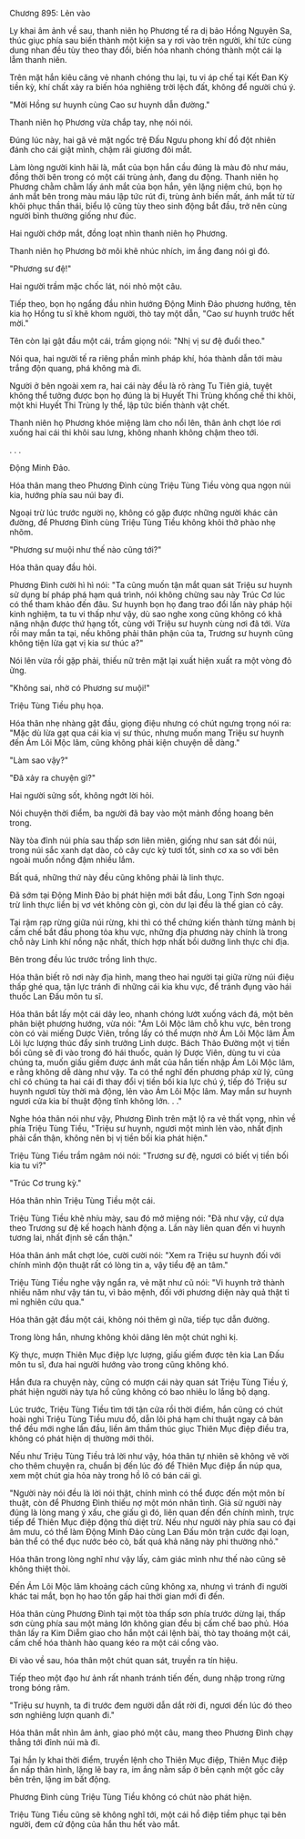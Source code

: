 




Chương 895: Lẻn vào


Ly khai âm ảnh về sau, thanh niên họ Phương tế ra dị bảo Hồng Nguyên Sa, thúc giục phía sau biến thành một kiện sa y rơi vào trên người, khí tức cùng dung nhan đều tùy theo thay đổi, biến hóa nhanh chóng thành một cái lạ lẫm thanh niên.

Trên mặt hắn kiêu căng vẻ nhanh chóng thu lại, tu vi áp chế tại Kết Đan Kỳ tiền kỳ, khí chất xảy ra biến hóa nghiêng trời lệch đất, không để người chú ý.

"Mời Hồng sư huynh cùng Cao sư huynh dẫn đường."

Thanh niên họ Phương vừa chắp tay, nhẹ nói nói.

Đúng lúc này, hai gã vẻ mặt ngốc trệ Đấu Ngưu phong khí đồ đột nhiên đánh cho cái giật mình, chậm rãi giương đôi mắt.

Làm lòng người kinh hãi là, mắt của bọn hắn cầu đúng là màu đỏ như máu, đồng thời bên trong có một cái trùng ảnh, đang du động. Thanh niên họ Phương chằm chằm lấy ánh mắt của bọn hắn, yên lặng niệm chú, bọn họ ánh mắt bên trong màu máu lập tức rút đi, trùng ảnh biến mất, ánh mắt từ từ khôi phục thần thái, biểu lộ cũng tùy theo sinh động bắt đầu, trở nên cùng người bình thường giống như đúc.

Hai người chớp mắt, đồng loạt nhìn thanh niên họ Phương.

Thanh niên họ Phương bờ môi khẽ nhúc nhích, im ắng đang nói gì đó.

"Phương sư đệ!"

Hai người trầm mặc chốc lát, nói nhỏ một câu.

Tiếp theo, bọn họ ngẩng đầu nhìn hướng Động Minh Đảo phương hướng, tên kia họ Hồng tu sĩ khẽ khom người, thò tay một dẫn, "Cao sư huynh trước hết mời."

Tên còn lại gật đầu một cái, trầm giọng nói: "Nhị vị sư đệ đuổi theo."

Nói qua, hai người tế ra riêng phần mình pháp khí, hóa thành dẫn tới màu trắng độn quang, phá không mà đi.

Người ở bên ngoài xem ra, hai cái này đều là rõ ràng Tu Tiên giả, tuyệt không thể tưởng được bọn họ đúng là bị Huyết Thi Trùng khống chế thi khôi, một khi Huyết Thi Trùng ly thể, lập tức biến thành vật chết.

Thanh niên họ Phương khóe miệng làm cho nổi lên, thân ảnh chợt lóe rơi xuống hai cái thi khôi sau lưng, không nhanh không chậm theo tới.

. . .

Động Minh Đảo.

Hóa thân mang theo Phương Đình cùng Triệu Tùng Tiều vòng qua ngọn núi kia, hướng phía sau núi bay đi.

Ngoại trừ lúc trước người nọ, không có gặp được những người khác cản đường, để Phương Đình cùng Triệu Tùng Tiều không khỏi thở phào nhẹ nhõm.

"Phương sư muội như thế nào cũng tới?"

Hóa thân quay đầu hỏi.

Phương Đình cười hì hì nói: "Ta cũng muốn tận mắt quan sát Triệu sư huynh sử dụng bí pháp phá hạm quá trình, nói không chừng sau này Trúc Cơ lúc có thể tham khảo đến đâu. Sư huynh bọn họ đang trao đổi lần này pháp hội kinh nghiệm, ta tu vi thấp như vậy, dù sao nghe xong cũng không có khả năng nhận được thứ hạng tốt, cùng với Triệu sư huynh cùng nơi đã tới. Vừa rồi may mắn ta tại, nếu không phải thân phận của ta, Trương sư huynh cũng không tiện lừa gạt vị kia sư thúc a?"

Nói lên vừa rồi gặp phải, thiếu nữ trên mặt lại xuất hiện xuất ra một vòng đỏ ửng.

"Không sai, nhờ có Phương sư muội!"

Triệu Tùng Tiều phụ họa.

Hóa thân nhẹ nhàng gật đầu, giọng điệu nhưng có chút ngưng trọng nói ra: "Mặc dù lừa gạt qua cái kia vị sư thúc, nhưng muốn mang Triệu sư huynh đến Ám Lôi Mộc lâm, cũng không phải kiện chuyện dễ dàng."

"Làm sao vậy?"

"Đã xảy ra chuyện gì?"

Hai người sửng sốt, không ngớt lời hỏi.

Nói chuyện thời điểm, ba người đã bay vào một mảnh đồng hoang bên trong.

Này tòa đỉnh núi phía sau thấp sơn liên miên, giống như san sát đồi núi, trong núi sắc xanh dạt dào, cỏ cây cực kỳ tươi tốt, sinh cơ xa so với bên ngoài muốn nồng đậm nhiều lắm.

Bất quá, những thứ này đều cũng không phải là linh thực.

Đã sớm tại Động Minh Đảo bị phát hiện mới bắt đầu, Long Tinh Sơn ngoại trừ linh thực liền bị vơ vét không còn gì, còn dư lại đều là thế gian cỏ cây.

Tại rậm rạp rừng giữa núi rừng, khi thì có thể chứng kiến thành từng mảnh bị cấm chế bắt đầu phong tỏa khu vực, những địa phương này chính là trong chỗ này Linh khí nồng nặc nhất, thích hợp nhất bồi dưỡng linh thực chi địa.

Bên trong đều lúc trước trồng linh thực.

Hóa thân biết rõ nơi này địa hình, mang theo hai người tại giữa rừng núi điệu thấp ghé qua, tận lực tránh đi những cái kia khu vực, để tránh đụng vào hái thuốc Lan Đấu môn tu sĩ.

Hóa thân bắt lấy một cái dây leo, nhanh chóng lướt xuống vách đá, một bên phân biệt phương hướng, vừa nói: "Ám Lôi Mộc lâm chỗ khu vực, bên trong còn có vài miếng Dược Viên, trồng lấy có thể mượn nhờ Ám Lôi Mộc lâm Âm Lôi lực lượng thúc đẩy sinh trưởng Linh dược. Bách Thảo Đường một vị tiền bối cũng sẽ đi vào trong đó hái thuốc, quản lý Dược Viên, dùng tu vi của chúng ta, muốn giấu giếm được ánh mắt của hắn tiến nhập Ám Lôi Mộc lâm, e rằng không dễ dàng như vậy. Ta có thể nghĩ đến phương pháp xử lý, cũng chỉ có chúng ta hai cái đi thay đổi vị tiền bối kia lực chú ý, tiếp đó Triệu sư huynh ngươi tùy thời mà động, lẻn vào Ám Lôi Mộc lâm. May mắn sư huynh ngươi cửa kia bí thuật động tĩnh không lớn. . ."

Nghe hóa thân nói như vậy, Phương Đình trên mặt lộ ra vẻ thất vọng, nhìn về phía Triệu Tùng Tiều, "Triệu sư huynh, ngươi một mình lẻn vào, nhất định phải cẩn thận, không nên bị vị tiền bối kia phát hiện."

Triệu Tùng Tiều trầm ngâm nói nói: "Trương sư đệ, ngươi có biết vị tiền bối kia tu vi?"

"Trúc Cơ trung kỳ."

Hóa thân nhìn Triệu Tùng Tiều một cái.

Triệu Tùng Tiều khẽ nhíu mày, sau đó mở miệng nói: "Đã như vậy, cứ dựa theo Trương sư đệ kế hoạch hành động a. Lần này liên quan đến vi huynh tương lai, nhất định sẽ cẩn thận."

Hóa thân ánh mắt chợt lóe, cười cười nói: "Xem ra Triệu sư huynh đối với chính mình độn thuật rất có lòng tin a, vậy tiểu đệ an tâm."

Triệu Tùng Tiều nghe vậy ngẩn ra, vẻ mặt như cũ nói: "Vi huynh trở thành nhiều năm như vậy tán tu, vì bảo mệnh, đối với phương diện này quả thật tỉ mỉ nghiên cứu qua."

Hóa thân gật đầu một cái, không nói thêm gì nữa, tiếp tục dẫn đường.

Trong lòng hắn, nhưng không khỏi dâng lên một chút nghi kị.

Kỳ thực, mượn Thiên Mục điệp lực lượng, giấu giếm được tên kia Lan Đấu môn tu sĩ, đưa hai người hướng vào trong cũng không khó.

Hắn đưa ra chuyện này, cũng có mượn cái này quan sát Triệu Tùng Tiều ý, phát hiện người này tựa hồ cũng không có bao nhiêu lo lắng bộ dạng.

Lúc trước, Triệu Tùng Tiều tìm tới tận cửa rồi thời điểm, hắn cũng có chút hoài nghi Triệu Tùng Tiều mưu đồ, dẫn lôi phá hạm chi thuật ngay cả bản thể đều mới nghe lần đầu, liền âm thầm thúc giục Thiên Mục điệp điều tra, không có phát hiện dị thường mới thôi.

Nếu như Triệu Tùng Tiều trả lời như vậy, hóa thân tự nhiên sẽ không vẽ vời cho thêm chuyện ra, chuẩn bị đến lúc đó để Thiên Mục điệp ẩn núp qua, xem một chút gia hỏa này trong hồ lô có bán cái gì.

"Người này nói đều là lời nói thật, chính mình có thể được đến một môn bí thuật, còn để Phương Đình thiếu nợ một món nhân tình. Giả sử người này đúng là lòng mang ý xấu, che giấu gì đó, liên quan đến đến chính mình, trực tiếp để Thiên Mục điệp động thủ diệt trừ. Nếu như người này phía sau có đại âm mưu, có thể làm Động Minh Đảo cùng Lan Đấu môn trận cước đại loạn, bản thể có thể đục nước béo cò, bất quá khả năng này phi thường nhỏ."

Hóa thân trong lòng nghĩ như vậy lấy, cảm giác mình như thế nào cũng sẽ không thiệt thòi.

Đến Ám Lôi Mộc lâm khoảng cách cũng không xa, nhưng vì tránh đi người khác tai mắt, bọn họ hao tốn gấp hai thời gian mới đi đến.

Hóa thân cùng Phương Đình tại một tòa thấp sơn phía trước dừng lại, thấp sơn cùng phía sau một mảng lớn không gian đều bị cấm chế bao phủ. Hóa thân lấy ra Kim Diễm giao cho hắn một cái lệnh bài, thò tay thoáng một cái, cấm chế hóa thành hào quang kéo ra một cái cổng vào.

Đi vào về sau, hóa thân một chút quan sát, truyền ra tín hiệu.

Tiếp theo một đạo hư ảnh rất nhanh tránh tiến đến, dung nhập trong rừng trong bóng râm.

"Triệu sư huynh, ta đi trước đem người dẫn dắt rời đi, ngươi đến lúc đó theo sơn nghiêng lượn quanh đi."

Hóa thân mắt nhìn âm ảnh, giao phó một câu, mang theo Phương Đình chạy thẳng tới đỉnh núi mà đi.

Tại hắn ly khai thời điểm, truyền lệnh cho Thiên Mục điệp, Thiên Mục điệp ẩn nấp thân hình, lặng lẽ bay ra, im ắng nằm sấp ở bên cạnh một gốc cây bên trên, lặng im bất động.

Phương Đình cùng Triệu Tùng Tiều không có chút nào phát hiện.

Triệu Tùng Tiều cũng sẽ không nghĩ tới, một cái hồ điệp tiềm phục tại bên người, đem cử động của hắn thu hết vào mắt.




